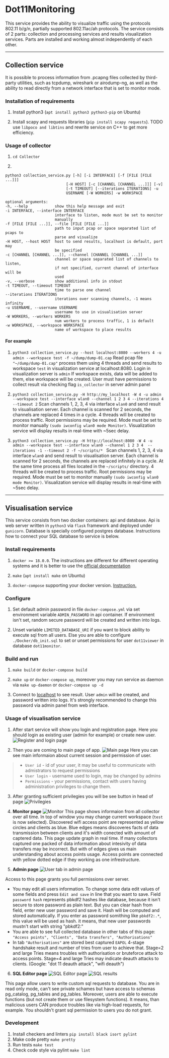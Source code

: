 # Dot11Monitoring
This service provides the ability to visualize traffic using the protocols 802.11 b/g/n,
partially supported 802.11ac/ah protocols. The service consists of 2 parts:
collection and processing services and results visualization services.
Parts are installed and working almost independently of each other.

---

 ## Collection service
It is possible to process information from .pcapng files collected by third-party
utilities, such as tcpdump, wireshark or airodump-ng, as well as the ability to
read directly from a network interface that is set to monitor mode.

### Installation of requirements

  1. Install python3 (```apt install python3 python3-pip``` on Ubuntu)

  2. Install scapy and requests libraries (```pip install scapy requests```).
  TODO use ```libpoco and libtins``` and rewrite service on C++ to get more efficiency.

  ### Usage of collector

  1. ```cd Collector```

  1.
  ```
  python3 collection_service.py [-h] [-i INTERFACE] [-f [FILE [FILE ...]]]
                             [-H HOST] [-c [CHANNEL [CHANNEL ...]]] [-v]
                             [-t TIMEOUT] [--iterations ITERATIONS] -u
                             USERNAME [-W WORKERS] -w WORKSPACE

  optional arguments:
  -h, --help            show this help message and exit
  -i INTERFACE, --interface INTERFACE
                        interface to listen, mode must be set to monitor
                        manually
  -f [FILE [FILE ...]], --file [FILE [FILE ...]]
                        path to input pcap or space separated list of pcaps to
                        parse and visualize
  -H HOST, --host HOST  host to send results, localhost is default, port may
                        be specified
  -c [CHANNEL [CHANNEL ...]], --channel [CHANNEL [CHANNEL ...]]
                        channel or space separated list of channels to listen,
                        if not specified, current channel of interface will be
                        used
  -v, --verbose         show additional info in stdout
  -t TIMEOUT, --timeout TIMEOUT
                        time to parse one channel
  --iterations ITERATIONS
                        iterations over scanning channels, -1 means infinity
  -u USERNAME, --username USERNAME
                        username to use in visualisation server
  -W WORKERS, --workers WORKERS
                        num workers to process traffic, 1 is default
  -w WORKSPACE, --workspace WORKSPACE
                        name of workspace to place results

  ```

  #### For example
  1. ```python3 collection_service.py --host localhost:8080 --workers 4 -u admin --workspace test -f ~/dump/dump-01.cap```
  Read pcap file ``` "~/dump/dump-01.cap" ``` process them using 4 threads and send results
   to workspace ```test``` in visualization service at localhost:8080. Login in visualization server is ```admin```
   If workspace exists, data will be added to them, else workspace will be created. User must have permissions to collect
   result via checking flag ```is_collector``` in server admin panel

  1. ```python3 collection_service.py -H http://my_localhost -W 4 -u admin --workspace test --interface wlan0 --channel 1 2 3 4 --iterations 4 --timeout 2```
  Scan channels 1, 2, 3, 4 via interface ```wlan0``` and send result to visualisation server.
  Each channel is scanned for 2 seconds, the channels are replaced 4 times in a cycle. 4 threads will be created to process traffic.
  Root permissions may be required. Mode must be set to monitor manually ```(sudo iwconfig wlan0 mode Monitor)```.
   Visualization service will display results in real-time with ~5sec delay.

  1. ```python3 collection_service.py -H http://localhost:8080 -W 4 -u admin --workspace test --interface wlan0 --channel 1 2 3 4  --iterations -1 --timeout 2 -f ~/scripts/* ```
  Scan channels 1, 2, 3, 4 via interface ```wlan0``` and send result to visualisation server.
  Each channel is scanned for 2 seconds, the channels are replaced infinitely in a cycle.  At the same time process all files located in the ```~/scripts/``` directory.
  4 threads will be created to process traffic. Root permissions may be required. Mode must be set to monitor manually ```(sudo iwconfig wlan0 mode Monitor)```.
  Visualization service will display results in real-time with ~5sec delay.

---

 ## Visualisation service

 This service consists from two docker containers: api and database.
 Api is web server written in ```python3``` via ```flask``` framework and deployed under ```gunicorn```.
 Database is specially configured postgres database. Instructions how to connect your SQL database to service is below.

 ### Install requirements

 1. ```docker >= 18.0.0```. The instructions are different for
 different operating systems and it is better to use the [official documentation](https://docs.docker.com/install/)

 1. ```make``` (```apt install make``` on Ubuntu)

 1. ```docker-compose``` supporting your docker version. [Instruction.](https://docs.docker.com/compose/install/)

 ### Configure

 1. Set default admin password in file ```docker-compose.yml``` via set environment variable ```ADMIN_PASSWORD``` in api container.
 If environment isn't set, random secure password will be created and written into logs.

 1. Unset variable ```LIMITED_DATABASE_URI``` if you want to block ability to execute sql from all users.
  Else you are able to configure ```./Docker/db_init.sql``` to set or unset permissions for user ```dot11viewer``` in database ```dot11monitor```.

 ### Build and run

 1. ```make build``` or ```docker-compose build```

 1. ```make up``` or ```docker-compose up```, moreover you may run service as daemon via ```make up-daemon``` or ```docker-compose up -d```

 1. Connect to [localhost](http://localhost) to see result. User ```admin``` will be created, and password written into logs.
 It's strongly recommended to change this password via admin panel from web interface.

### Usage of visualisation service

1. After start service will show you login and registration page. Here you should login as existing user (admin for example) or create new user. ![Register and login page][register_login_page]

1. Then you are coming to main page of app.
  ![Main page][main_page]
  Here you can see main informaion about current session and permission of user.

  > + ```User id``` - id of your user, it may be useful to communicate with admistrators to request permissions
  > + ```User login``` - username used to login, may be changed by admins
  > + ```Permissions``` - your permissions, contact with users having administration privileges to change them.

 3. After granting sufficient privilegies you will be see button in head of page
![Privilegies][main_page_grant]

4. **Monitor page**
![Monitor][monitor_page]
This page shows informaion from all collector over all time. In top of window you may change current workspace (```test``` is now selected). Discovered wifi access point are represented as yellow circles and clients as blue. Blue edges means discoveres facts of data transmission between clients and it's width conected with amount of captered data. This page update graph in real time. If many collectors captured one packed of data information about intesivity of data transfers may be incorrect. But with of edges gives us main understanding about access points usage. Access points are connected with yellow dotted edge if they working as one infrestructure.

5. **Admin page**
![User tab in admin page][admin_users]

Access to this page grants you full permissions over server.

* You may edit all users information. To change some data edit values of some fields and press ```Edit and save``` in line that you want to save. Field ```password hash``` represents pbkdf2 hashes like database, because it isn't secure to store password as plain text. But you can clear hash from field, enter new user password and save it. Hash will be computed and stored automatically. If you enter as password somithing like ```pbkdf2:.*```, this value will be used as hash. it means, that new user passwords mustn't start with string "pbkdf2:"
* You are able to see full collected database in other tabs of this page: ```"Access points", "Clients", "Data transfers", "Authorisations"```
* In tab ```"Authorisations"``` are stored best captured ```EAPOL``` 4-stage handshake result and number of tries from user to achieve that. Stage=2 and large Tries means troubles with authorisation or bruteforce attack to access points. Stage=4 and large Tries may indicate deauth attacks to clients. (Google: "dot 11 deauth attack", "wifi deauth")

6. **SQL Editor page**
![SQL Editor page][sql_editor]
![SQL results][sql_results]

This page allow users to write custom sql requests to database. You are in read only mode, can't see private schames but have access to schemas pg_catalog, pg_tables and pg_tables. Moreover, users are able to execute functions (but not create them or use filesystem functions). It means, than malicious users CAN produce troubles like via high-load requests, for example. You shouldn't grant sql permission to users you do not grant.

[register_login_page]: ./screenshots/register_login_page.png
[main_page]: ./screenshots/main_page.png
[main_page_grant]: ./screenshots/main_page_grant.png
[monitor_page]: ./screenshots/monitor_page.png
[admin_users]: ./screenshots/admin_users.png
[sql_editor]: ./screenshots/sql_editor.png
[sql_results]: ./screenshots/sql_result.png

### Development

1. Install checkers and linters ```pip install black isort pylint```
2. Make code pretty ```make pretty```
3. Run tests ```make test```
4. Check code style via pylint ```make lint```